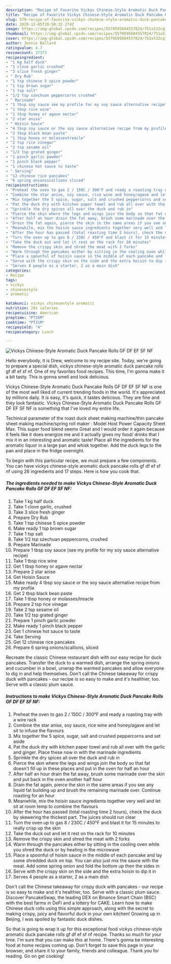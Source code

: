 ```yaml
---
description: "Recipe of Favorite Vickys Chinese-Style Aromatic Duck Pancake Rolls GF DF EF SF NF"
title: "Recipe of Favorite Vickys Chinese-Style Aromatic Duck Pancake Rolls GF DF EF SF NF"
slug: 579-recipe-of-favorite-vickys-chinese-style-aromatic-duck-pancake-rolls-gf-df-ef-sf-nf
date: 2020-12-05T10:50:32.274Z
image: https://img-global.cpcdn.com/recipes/5579595604557824/751x532cq70/vickys-chinese-style-aromatic-duck-pancake-rolls-gf-df-ef-sf-nf-recipe-main-photo.jpg
thumbnail: https://img-global.cpcdn.com/recipes/5579595604557824/751x532cq70/vickys-chinese-style-aromatic-duck-pancake-rolls-gf-df-ef-sf-nf-recipe-main-photo.jpg
cover: https://img-global.cpcdn.com/recipes/5579595604557824/751x532cq70/vickys-chinese-style-aromatic-duck-pancake-rolls-gf-df-ef-sf-nf-recipe-main-photo.jpg
author: Jennie Ballard
ratingvalue: 4.7
reviewcount: 37373
recipeingredient:
- "1 kg half duck"
- "1 clove garlic crushed"
- "3 slice fresh ginger"
- " Dry Rub"
- "1 tsp chinese 5 spice powder"
- "1 tsp brown sugar"
- "1 tsp salt"
- "1/2 tsp szechuan peppercorns crushed"
- " Marinade"
- "1 tbsp soy sauce see my profile for my soy sauce alternative recipe"
- "1 tbsp rice wine"
- "1 tbsp honey or agave nectar"
- "2 star anise"
- " Hoisin Sauce"
- "4 tbsp soy sauce or the soy sauce alternative recipe from my profile"
- "2 tbsp black bean paste"
- "1 tbsp honey or molassestreacle"
- "2 tsp rice vinegar"
- "2 tsp sesame oil"
- "1/2 tsp grated ginger"
- "1 pinch garlic powder"
- "1 pinch black pepper"
- "1 chinese hot sauce to taste"
- " Serving"
- "12 chinese rice pancakes"
- "6 spring onionsscallions sliced"
recipeinstructions:
- "Preheat the oven to gas 2 / 150C / 300°F and ready a roasting tray with a wire rack"
- "Combine the star anise, soy sauce, rice wine and honey/agave and let sit to infuse the flavours"
- "Mix together the 5 spice, sugar, salt and crushed peppercorns and set aside"
- "Pat the duck dry with kitchen paper towel and rub all over with the garlic and ginger. Place these now in with the marinade ingredients"
- "Sprinkle the dry spices all over the duck and rub in"
- "Pierce the skin where the legs and wings join the body so that fat doesn&#39;t fill up in these places and put in the oven for half an hour"
- "After half an hour drain the fat away, brush some marinade over the skin and put back in the oven another half hour"
- "Drain the fat again, pierce the skin in the same areas if you see any liquid fat building up and brush the remaining marinade over. Continue roasting for an hour"
- "Meanwhile, mix the hoisin sauce ingredients together very well and let sit at room temp to combine the flavours"
- "After the hour has passed (total roasting time 2 hours), check the duck by skewering the thickest part. The juices should run clear"
- "Turn the oven up to gas 8 / 230C / 450°F and blast it for 15 minutes to really crisp up the skin"
- "Take the duck out and let it rest on the rack for 10 minutes"
- "Remove the crispy skin and shred the meat with 2 forks"
- "Warm through the pancakes either by sitting in the cooling oven while you shred the duck or by heating in the microwave"
- "Place a spoonful of hoisin sauce in the middle of each pancake and lay some shredded duck on top. You can also just mix the sauce with the meat. Add some spring onion and fold the bottom up then the sides in"
- "Serve with the crispy skin on the side and the extra hoisin to dip it in"
- "Serves 4 people as a starter, 2 as a main dish"
categories:
- Recipe
tags:
- vickys
- chinesestyle
- aromatic

katakunci: vickys chinesestyle aromatic 
nutrition: 291 calories
recipecuisine: American
preptime: "PT26M"
cooktime: "PT31M"
recipeyield: "4"
recipecategory: Lunch

---
```



![Vickys Chinese-Style Aromatic Duck Pancake Rolls GF DF EF SF NF](https://img-global.cpcdn.com/recipes/5579595604557824/751x532cq70/vickys-chinese-style-aromatic-duck-pancake-rolls-gf-df-ef-sf-nf-recipe-main-photo.jpg)

Hello everybody, it is Drew, welcome to my recipe site. Today, we're going to prepare a special dish, vickys chinese-style aromatic duck pancake rolls gf df ef sf nf. One of my favorites food recipes. This time, I'm gonna make it a bit tasty. This is gonna smell and look delicious.

Vickys Chinese-Style Aromatic Duck Pancake Rolls GF DF EF SF NF is one of the most well liked of current trending foods in the world. It's appreciated by millions daily. It is easy, it's quick, it tastes delicious. They are fine and they look fantastic. Vickys Chinese-Style Aromatic Duck Pancake Rolls GF DF EF SF NF is something that I've loved my entire life.

Techinical parameter of the roast duck sheet making machine/thin pancake sheet making machine/spring roll maker : Model Host Power Capacity Sheet Max. This super food blend seems Great and I would order it again because it feels like it does energize me and it actually gives my food/ drinks that I mix it in an interesting and aromatic taste! Place all the ingredients for the aromatic liquor in a large pan and whisk together. Add the duck legs to the pan and place in the fridge overnight.


To begin with this particular recipe, we must prepare a few components. You can have vickys chinese-style aromatic duck pancake rolls gf df ef sf nf using 26 ingredients and 17 steps. Here is how you cook that.

<!--inarticleads1-->

##### The ingredients needed to make Vickys Chinese-Style Aromatic Duck Pancake Rolls GF DF EF SF NF:

1. Take 1 kg half duck
1. Take 1 clove garlic, crushed
1. Take 3 slice fresh ginger
1. Prepare  Dry Rub
1. Take 1 tsp chinese 5 spice powder
1. Make ready 1 tsp brown sugar
1. Take 1 tsp salt
1. Take 1/2 tsp szechuan peppercorns, crushed
1. Prepare  Marinade
1. Prepare 1 tbsp soy sauce (see my profile for my soy sauce alternative recipe)
1. Take 1 tbsp rice wine
1. Get 1 tbsp honey or agave nectar
1. Prepare 2 star anise
1. Get  Hoisin Sauce
1. Make ready 4 tbsp soy sauce or the soy sauce alternative recipe from my profile
1. Get 2 tbsp black bean paste
1. Take 1 tbsp honey or molasses/treacle
1. Prepare 2 tsp rice vinegar
1. Take 2 tsp sesame oil
1. Take 1/2 tsp grated ginger
1. Prepare 1 pinch garlic powder
1. Make ready 1 pinch black pepper
1. Get 1 chinese hot sauce to taste
1. Take  Serving
1. Get 12 chinese rice pancakes
1. Prepare 6 spring onions/scallions, sliced


Recreate the classic Chinese restaurant dish with our easy recipe for duck pancakes. Transfer the duck to a warmed dish, arrange the spring onions and cucumber in a bowl, unwrap the warmed pancakes and allow everyone to dig in and help themselves. Don&#39;t call the Chinese takeaway for crispy duck with pancakes - our recipe is so easy to make and it&#39;s healthier, too. Serve with a classic plum sauce. 

<!--inarticleads2-->

##### Instructions to make Vickys Chinese-Style Aromatic Duck Pancake Rolls GF DF EF SF NF:

1. Preheat the oven to gas 2 / 150C / 300°F and ready a roasting tray with a wire rack
1. Combine the star anise, soy sauce, rice wine and honey/agave and let sit to infuse the flavours
1. Mix together the 5 spice, sugar, salt and crushed peppercorns and set aside
1. Pat the duck dry with kitchen paper towel and rub all over with the garlic and ginger. Place these now in with the marinade ingredients
1. Sprinkle the dry spices all over the duck and rub in
1. Pierce the skin where the legs and wings join the body so that fat doesn&#39;t fill up in these places and put in the oven for half an hour
1. After half an hour drain the fat away, brush some marinade over the skin and put back in the oven another half hour
1. Drain the fat again, pierce the skin in the same areas if you see any liquid fat building up and brush the remaining marinade over. Continue roasting for an hour
1. Meanwhile, mix the hoisin sauce ingredients together very well and let sit at room temp to combine the flavours
1. After the hour has passed (total roasting time 2 hours), check the duck by skewering the thickest part. The juices should run clear
1. Turn the oven up to gas 8 / 230C / 450°F and blast it for 15 minutes to really crisp up the skin
1. Take the duck out and let it rest on the rack for 10 minutes
1. Remove the crispy skin and shred the meat with 2 forks
1. Warm through the pancakes either by sitting in the cooling oven while you shred the duck or by heating in the microwave
1. Place a spoonful of hoisin sauce in the middle of each pancake and lay some shredded duck on top. You can also just mix the sauce with the meat. Add some spring onion and fold the bottom up then the sides in
1. Serve with the crispy skin on the side and the extra hoisin to dip it in
1. Serves 4 people as a starter, 2 as a main dish


Don&#39;t call the Chinese takeaway for crispy duck with pancakes - our recipe is so easy to make and it&#39;s healthier, too. Serve with a classic plum sauce. Discover PancakeSwap, the leading DEX on Binance Smart Chain (BSC) with the best farms in DeFi and a lottery for CAKE. Learn how to make Chinese duck rolls using this simple approach, along with the secret to making crispy, juicy and flavorful duck in your own kitchen! Growing up in Beijing, I was spoiled by fantastic duck dishes. 

So that is going to wrap it up for this exceptional food vickys chinese-style aromatic duck pancake rolls gf df ef sf nf recipe. Thanks so much for your time. I'm sure that you can make this at home. There's gonna be interesting food at home recipes coming up. Don't forget to save this page in your browser, and share it to your family, friends and colleague. Thank you for reading. Go on get cooking!
